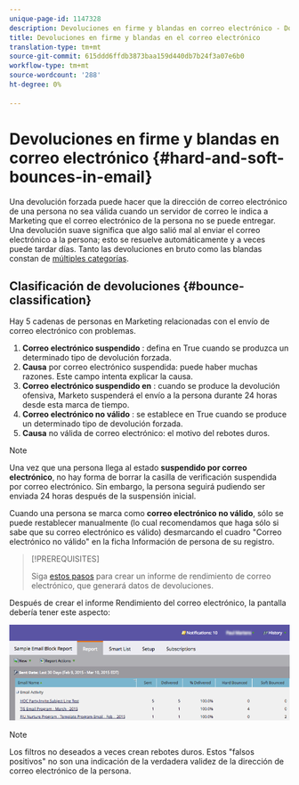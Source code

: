 ```yaml
---
unique-page-id: 1147328
description: Devoluciones en firme y blandas en correo electrónico - Documentos de marketing - Documentación del producto
title: Devoluciones en firme y blandas en el correo electrónico
translation-type: tm+mt
source-git-commit: 615ddd6ffdb3873baa159d440db7b24f3a07e6b0
workflow-type: tm+mt
source-wordcount: '288'
ht-degree: 0%

---
```



# Devoluciones en firme y blandas en correo electrónico {#hard-and-soft-bounces-in-email}

Una devolución forzada puede hacer que la dirección de correo electrónico de una persona no sea válida cuando un servidor de correo le indica a Marketing que el correo electrónico de la persona no se puede entregar. Una devolución suave significa que algo salió mal al enviar el correo electrónico a la persona; esto se resuelve automáticamente y a veces puede tardar días. Tanto las devoluciones en bruto como las blandas constan de [múltiples categorías](https://nation.marketo.com/t5/Knowledgebase/Maintaining-a-Directory-of-Leads-Bouncing-Emails/ta-p/300838).

## Clasificación de devoluciones {#bounce-classification}

Hay 5 cadenas de personas en Marketing relacionadas con el envío de correo electrónico con problemas.

1. **Correo electrónico suspendido** : defina en True cuando se produzca un determinado tipo de devolución forzada.
1. **Causa**  por correo electrónico suspendida: puede haber muchas razones. Este campo intenta explicar la causa.
1. **Correo electrónico suspendido en** : cuando se produce la devolución ofensiva, Marketo suspenderá el envío a la persona durante 24 horas desde esta marca de tiempo.
1. **Correo electrónico no válido** : se establece en True cuando se produce un determinado tipo de devolución forzada.
1. **Causa**  no válida de correo electrónico: el motivo del rebotes duros.

>[!NOTE]
>
>Una vez que una persona llega al estado **suspendido por correo electrónico**, no hay forma de borrar la casilla de verificación suspendida por correo electrónico. Sin embargo, la persona seguirá pudiendo ser enviada 24 horas después de la suspensión inicial.
>
>Cuando una persona se marca como **correo electrónico no válido**, sólo se puede restablecer manualmente (lo cual recomendamos que haga sólo si sabe que su correo electrónico es válido) desmarcando el cuadro &quot;Correo electrónico no válido&quot; en la ficha Información de persona de su registro.

>[!PREREQUISITES]
>
>Siga [estos pasos](/help/marketo/product-docs/email-marketing/email-programs/email-program-data/email-performance-report.md) para crear un informe de rendimiento de correo electrónico, que generará datos de devoluciones.

Después de crear el informe Rendimiento del correo electrónico, la pantalla debería tener este aspecto:

![](assets/soft-hard-bounce.png)

>[!NOTE]
>
>Los filtros no deseados a veces crean rebotes duros. Estos &quot;falsos positivos&quot; no son una indicación de la verdadera validez de la dirección de correo electrónico de la persona.
